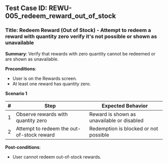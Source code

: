 ## Test Case ID: REWU-005_redeem_reward_out_of_stock
### Title: Redeem Reward (Out of Stock) - Attempt to redeem a reward with quantity zero verify it's not possible or shown as unavailable

**Summary**: Verify that rewards with zero quantity cannot be redeemed or are shown as unavailable.

**Preconditions**: 
- User is on the Rewards screen.
- At least one reward has quantity zero.

**Scenario 1**

| # | Step                                      | Expected Behavior                                       |
|---|-------------------------------------------|--------------------------------------------------------|
| 1 | Observe rewards with quantity zero        | Reward is shown as unavailable or disabled              |
| 2 | Attempt to redeem the out-of-stock reward | Redemption is blocked or not possible                   |

**Post-conditions**:
- User cannot redeem out-of-stock rewards.
